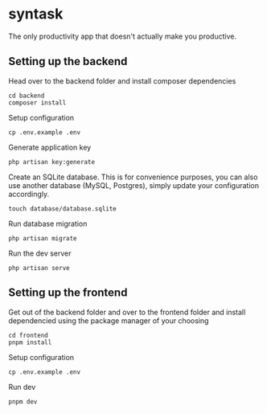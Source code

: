 # syntask
The only productivity app that doesn't actually make you productive.

## Setting up the backend

Head over to the backend folder and install composer dependencies
```
cd backend
composer install
```

Setup configuration
```
cp .env.example .env
```

Generate application key
```
php artisan key:generate
```

Create an SQLite database. This is for convenience purposes, you can also use another database (MySQL, Postgres), simply update your configuration accordingly.
```
touch database/database.sqlite
```

Run database migration
```
php artisan migrate
```

Run the dev server
```
php artisan serve
```

## Setting up the frontend

Get out of the backend folder and over to the frontend folder and install dependencied using the package manager of your choosing
```
cd frontend
pnpm install
```

Setup configuration
```
cp .env.example .env
```

Run dev
```
pnpm dev
```
